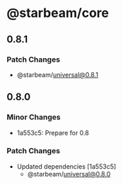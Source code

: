 # @starbeam/core

## 0.8.1

### Patch Changes

- @starbeam/universal@0.8.1

## 0.8.0

### Minor Changes

- 1a553c5: Prepare for 0.8

### Patch Changes

- Updated dependencies [1a553c5]
  - @starbeam/universal@0.8.0
